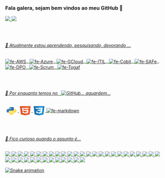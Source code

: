 ### Fala galera, sejam bem vindos ao meu GitHub 👋

 <div>
  <a href="https://github.com/Fernando-SSilva">
  <img height="150em" src="https://github-readme-stats.vercel.app/api?username=Fernando-SSilva&show_icons=true&theme=maroongold&include_all_commits=true&count_private=true"/>
  <img height="150em" src="https://github-readme-stats.vercel.app/api/top-langs/?username=Fernando-SSilva&layout=compact&langs_count=7&theme=maroongold"/>
</div>
 
 ## 
<div style="display: inline_block"><br>
 <h6>🌱 Atualmente estou aprendendo, pesquisando, devorando ...</h6>
   <img align="center" alt="fe-AWS" height="50" width="65" src="https://mk0futurumreseabr7pm.kinstacdn.com/wp-content/uploads/2020/01/aws-logo.png">
     &nbsp
   <img align="center" alt="fe-Azure" height="30" width="60" src="http://tahtec.com.br/wp-content/uploads/2019/07/windows-azure-logo-png-18.png">
     &nbsp
   <img align="center" alt="fe-GCloud" height="27" width="40" src="https://www.pinclipart.com/picdir/big/76-766456_google-cloud-google-cloud-logo-svg-clipart.png">
     &nbsp
   <img align="center" alt="fe-ITIL" height="35" width="85" src="https://blog.geekhunter.com.br/wp-content/uploads/2019/04/logo-itil-1.png">
     &nbsp
   <img align="center" alt="fe-Cobit" height="30" width="60" src="https://images.squarespace-cdn.com/content/v1/5db8294a364ff063a6c831b7/1622815429952-J7DHSPJ2O8UJ8ZFSSU8O/COBIT_logo_FINAL+%281%29.png">
     &nbsp
   <img img align="center" alt="fe-SAFe" height="35" width="35" src="https://kandra.pro/wp-content/uploads/2020/06/SAFe-logo-600x600.png">
     &nbsp
   <img align="center" alt="fe-DPO" height="28" width="28" src="https://secureservercdn.net/50.62.194.59/gm7.23f.myftpupload.com/wp-content/uploads/2020/01/dpo-icon-3.png">
     &nbsp
   <img align="center" alt="fe-Scrum" height="28" width="75" src="https://png2.cleanpng.com/sh/3efbcdc78b868b03ace79adfe8cff650/L0KzQYm3V8E6N5d2e5H0aYP2gLBuTfxwb5Cyi9V7dX2wcsPojvQufKNmfNd2YYLuPbF5h710a6N6hZ92YYP3dcO0VfI2OGo6ftg9Zki0RIm1V8E0OGU4T6k6NUO1QIGAWcM2O2M6T5D5bne=/kisspng-logo-scrum-brand-trademark-org-scrum-master-5b5095ff4f8148.7130437715320079353257.png">
     &nbsp
   <img align="center" alt="fe-Togaf" height="25" width="75" src="https://i1.wp.com/insights.thirdrepublic.com/wp-content/uploads/2018/09/togaf-enterprise-architecture.png?fit=827%2C179&amp;ssl=1">
</div>
 
  
 ##
<div style="display: inline_block"><br>  
  <h6>👯 Por enquanto temos no &nbsp <img alt="GitHub" height="60" width="60" src="https://lh4.googleusercontent.com/proxy/o8tC-rYyCreH3x9qGladWSPPnGAniZBsRyRwcQ3N0lzp67DS4HdwEt2L6poAQJ0v3wu8j7O94brJohsAu3EpE1NSt3W5=s0-d">... aguardem...</h6> 
   <img align="center" alt="fe-Python" height="30" width="40" src="https://raw.githubusercontent.com/devicons/devicon/master/icons/python/python-original.svg">
   <img align="center" alt="fe-HTML" height="30" width="40" src="https://raw.githubusercontent.com/devicons/devicon/master/icons/html5/html5-original.svg">
   <img align="center" alt="fe-CSS" height="30" width="40" src="https://raw.githubusercontent.com/devicons/devicon/master/icons/css3/css3-original.svg">
  
   
   <img align="center" alt="fe-markdown" height="32" width="35" src="https://res.cloudinary.com/practicaldev/image/fetch/s--n8_KcuiC--/c_limit%2Cf_auto%2Cfl_progressive%2Cq_auto%2Cw_880/https://dev-to-uploads.s3.amazonaws.com/uploads/articles/2vyeh7jc5mcn1jec7ipi.png">
 
 
</div>
  
 ##
<div style="display: inline_block"><br>
  <h6>🤔 Fico curioso quando o assunto é...</h6> 
   
   <img src="https://img.shields.io/badge/AWS-232F3E?style=for-the-badge&logo=amazon-aws&logoColor=white">
   <img src="https://img.shields.io/badge/Google-4285F4?style=for-the-badge&logo=google-cloud&logoColor=white">
   <img src="https://img.shields.io/badge/Azure-0089D6?style=for-the-badge&logo=microsoft-azure&logoColor=white">
   <img src="https://img.shields.io/badge/SaaS-430098?style=for-the-badge&logo=google-cloud&logoColor=white">
   <img src="https://img.shields.io/badge/PaaS-ED8B00?style=for-the-badge&logo=google-cloud&logoColor=white">
   <img src="https://img.shields.io/badge/IaaS-CC6699?style=for-the-badge&logo=google-cloud&logoColor=white">
   
   <img src="https://img.shields.io/badge/Linux-100000?style=for-the-badge&logo=linux&logoColor=white">
   <img src="https://img.shields.io/badge/Windows-0078D6?style=for-the-badge&logo=windows&logoColor=white">
   <img src="https://img.shields.io/badge/MacOS-CC6699?style=for-the-badge&logo=macos&logoColor=white">
   <img src="https://img.shields.io/badge/Android-1ED760?&style=for-the-badge&logo=android&logoColor=white">
   <img src="https://img.shields.io/badge/HarmonyOS-F16061?style=for-the-badge&logo=huawei&logoColor=white">
   <img src="https://img.shields.io/badge/iOS-D83B01?style=for-the-badge&logo=apple&logoColor=white">
 
   <img src="https://img.shields.io/badge/blockchain-666666?style=for-the-badge&logo=blockchain&logoColor=white">
   <img src="https://img.shields.io/badge/Bitcoin-000000?style=for-the-badge&logo=bitcoin&logoColor=white">
   <img src="https://img.shields.io/badge/Ethereum-666666?style=for-the-badge&logo=ethereum&logoColor=white">
 
   <img src="https://img.shields.io/badge/Python-14354C?style=for-the-badge&logo=python&logoColor=white">
   <img src="https://img.shields.io/badge/HTML-E34F26?style=for-the-badge&logo=html5&logoColor=white">
   <img src="https://img.shields.io/badge/CSS-1572B6?style=for-the-badge&logo=css3&logoColor=white">
   <img src="https://img.shields.io/badge/JavaScript-F7DF1E?style=for-the-badge&logo=javascript&logoColor=black">
   <img src="https://img.shields.io/badge/Markdown-000000?style=for-the-badge&logo=markdown&logoColor=white">
   <img src="https://img.shields.io/badge/Perl-39457E?style=for-the-badge&logo=perl&logoColor=white">
   <img src="https://img.shields.io/badge/TypeScript-007ACC?style=for-the-badge&logo=typescript&logoColor=white">
   <img src="https://img.shields.io/badge/Angular-DD0031?style=for-the-badge&logo=angular&logoColor=white">
   <img src="https://img.shields.io/badge/React-20232A?style=for-the-badge&logo=react&logoColor=61DAFB">
   <img src="https://img.shields.io/badge/Java-E50914?style=for-the-badge&logo=java&logoColor=white">
   <img src="https://img.shields.io/badge/MongoDB-4EA94B?style=for-the-badge&logo=mongodb&logoColor=white">
   <img src="https://img.shields.io/badge/Go-00ADD8?style=for-the-badge&logo=go&logoColor=white">
   <img src="https://img.shields.io/badge/R-276DC3?style=for-the-badge&logo=r&logoColor=white">
   <img src="https://img.shields.io/badge/Kotlin-0095D5?&style=for-the-badge&logo=kotlin&logoColor=white">
   <img src="https://img.shields.io/badge/Flutter-02569B?style=for-the-badge&logo=flutter&logoColor=white">
   <img src="https://img.shields.io/badge/Django-092E20?style=for-the-badge&logo=django&logoColor=white">
   <img src="https://img.shields.io/badge/C%2B%2B-00599C?style=for-the-badge&logo=c%2B%2B&logoColor=white">
   <img src="https://img.shields.io/badge/PHP-777BB4?style=for-the-badge&logo=php&logoColor=white">
   <img src="https://img.shields.io/badge/C%23-5C2D91?style=for-the-badge&logo=c-sharp&logoColor=white">
   <img src="https://img.shields.io/badge/Ruby-CC342D?style=for-the-badge&logo=ruby&logoColor=white">
 
   <img src="https://img.shields.io/badge/MySQL-00000F?style=for-the-badge&logo=mysql&logoColor=white">
   <img src="https://img.shields.io/badge/PostgreSQL-316192?style=for-the-badge&logo=postgresql&logoColor=white">
   <img src="https://img.shields.io/badge/SAP-0FAAFF?style=for-the-badge&logo=sap&logoColor=white">
   
 
  ![Snake animation](https://github.com/Fernando-SSilva/rafaballerini/blob/output/github-contribution-grid-snake.svg)
 
</div>
